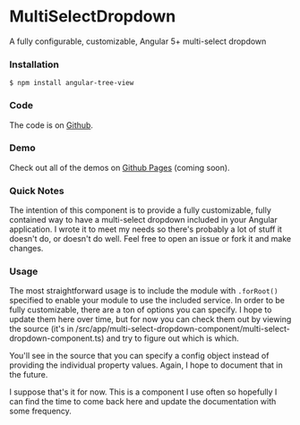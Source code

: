 # MultiSelectDropdown

A fully configurable, customizable, Angular 5+ multi-select dropdown

### Installation
```
$ npm install angular-tree-view
```

### Code
The code is on [Github](https://github.com/engineer-andrew/Angular-Multi-Select-Dropdown).

### Demo
Check out all of the demos on [Github Pages](https://engineer-andrew.github.io/Angular-Multi-Select-Dropdown/) (coming soon).

### Quick Notes
The intention of this component is to provide a fully customizable, fully contained way to have a multi-select dropdown included in your Angular application. I wrote it to meet my needs so there's probably a lot of stuff it doesn't do, or doesn't do well. Feel free to open an issue or fork it and make changes.

### Usage
The most straightforward usage is to include the module with `.forRoot()` specified to enable your module to use the included service. In order to be fully customizable, there are a ton of options you can specify. I hope to update them here over time, but for now you can check them out by viewing the source (it's in /src/app/multi-select-dropdown-component/multi-select-dropdown-component.ts) and try to figure out which is which.

You'll see in the source that you can specify a config object instead of providing the individual property values. Again, I hope to document that in the future.

I suppose that's it for now. This is a component I use often so hopefully I can find the time to come back here and update the documentation with some frequency.